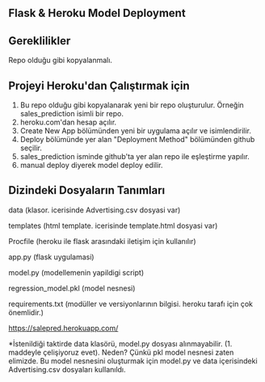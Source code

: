 ## Flask & Heroku Model Deployment

## Gereklilikler

Repo olduğu gibi kopyalanmalı.

## Projeyi Heroku'dan Çalıştırmak için

1. Bu repo olduğu gibi kopyalanarak yeni bir repo oluşturulur. Örneğin sales_prediction isimli bir repo.
2. heroku.com'dan hesap açılır.
3. Create New App bölümünden yeni bir uygulama açılır ve isimlendirilir.
4. Deploy bölümünde yer alan "Deployment Method" bölümünden github seçilir.
5. sales_prediction isminde github'ta yer alan repo ile eşleştirme yapılır.
6. manual deploy diyerek model deploy edilir.

## Dizindeki Dosyaların Tanımları
data (klasor. icerisinde Advertising.csv dosyasi var)

templates (html template. icerisinde template.html dosyasi var)

Procfile (heroku ile flask arasındaki iletişim için kullanılır)

app.py (flask uygulamasi)

model.py (modellemenin yapildigi script)

regression_model.pkl (model nesnesi)

requirements.txt (modüller ve versiyonlarının bilgisi. heroku tarafı için çok önemlidir.)

https://salepred.herokuapp.com/


*İstenildiği taktirde data klasörü, model.py dosyası alınmayabilir. (1. maddeyle çelişiyoruz evet). Neden? Çünkü pkl model nesnesi zaten elimizde. Bu model nesnesini oluşturmak için model.py ve data içerisindeki Advertising.csv dosyaları kullanıldı.
